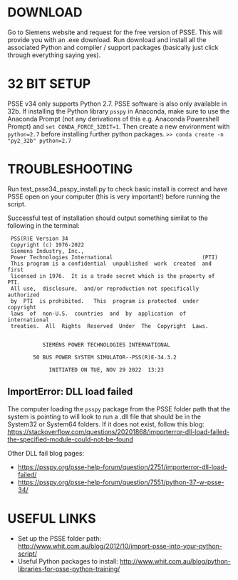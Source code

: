 # DOWNLOAD
Go to Siemens website and request for the free version of PSSE. This will provide you with an .exe download. 
Run download and install all the associated Python and compiler / support packages (basically just click through everything saying yes).


# 32 BIT SETUP
PSSE v34 only supports Python 2.7. 
PSSE software is also only available in 32b. If installing the Python library `psspy` in Anaconda, make sure to use the Anaconda Prompt (not any derivations of this e.g. Anaconda Powershell Prompt) and `set CONDA_FORCE_32BIT=1`. Then create a new environment with `python=2.7` before installing further python packages.
`>> conda create -n "py2_32b" python=2.7`


# TROUBLESHOOTING
Run test_psse34_psspy_install.py to check basic install is correct and have PSSE open on your computer (this is very important!) before running the script.

Successful test of installation should output something similat to the following in the terminal:

     PSS(R)E Version 34
     Copyright (c) 1976-2022
     Siemens Industry, Inc.,
     Power Technologies International                            (PTI)
     This program is a confidential  unpublished  work  created  and  first
     licensed in 1976.  It is a trade secret which is the property of  PTI.
     All use,  disclosure,  and/or reproduction not specifically authorized
     by  PTI  is prohibited.   This  program is protected  under  copyright
     laws  of  non-U.S.  countries  and  by  application  of  international
     treaties.  All  Rights  Reserved  Under  The  Copyright  Laws.


               SIEMENS POWER TECHNOLOGIES INTERNATIONAL

            50 BUS POWER SYSTEM SIMULATOR--PSS(R)E-34.3.2

                 INITIATED ON TUE, NOV 29 2022  13:23

## ImportError: DLL load failed
The computer loading the `psspy` package from the PSSE folder path that the system is pointing to will look to run a .dll file that should be in the System32 or System64 folders. If it does not exist, follow this blog: https://stackoverflow.com/questions/20201868/importerror-dll-load-failed-the-specified-module-could-not-be-found

Other DLL fail blog pages:
- https://psspy.org/psse-help-forum/question/2751/importerror-dll-load-failed/
- https://psspy.org/psse-help-forum/question/7551/python-37-w-psse-34/


# USEFUL LINKS
- Set up the PSSE folder path: http://www.whit.com.au/blog/2012/10/import-psse-into-your-python-script/
- Useful Python packages to install: http://www.whit.com.au/blog/python-libraries-for-psse-python-training/
